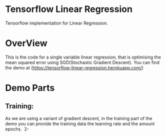 # Tensorflow Linear Regression

Tensorflow implementation for Linear Regression.

# OverView
This is the code for a single variable linear regression, that is optimising the mean squared error using SGD(Stochastic Gradient Descent).
You can find the demo at  (https://tensorflow-linear-regression.herokuapp.com/)

# Demo Parts

## Training:
As we are using a variant of gradient descent, in the training part of the demo you can provide the training data the learning rate and the amount epochs.
![]()
2- 
